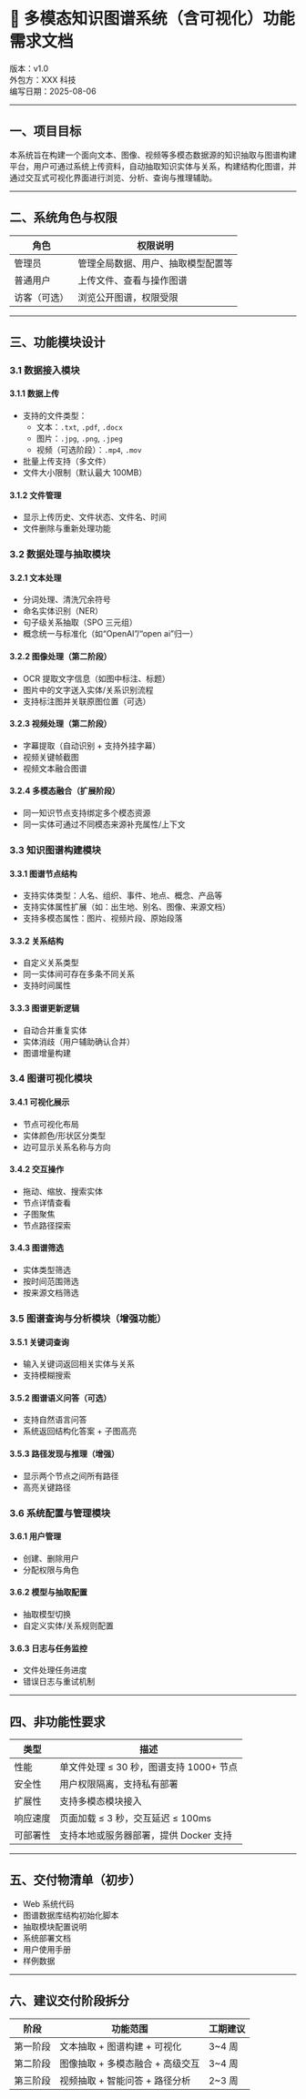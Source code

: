 # 📘 多模态知识图谱系统（含可视化）功能需求文档

版本：v1.0  
外包方：XXX 科技  
编写日期：2025-08-06

---

## 一、项目目标

本系统旨在构建一个面向文本、图像、视频等多模态数据源的知识抽取与图谱构建平台，用户可通过系统上传资料，自动抽取知识实体与关系，构建结构化图谱，并通过交互式可视化界面进行浏览、分析、查询与推理辅助。

---

## 二、系统角色与权限

| 角色         | 权限说明                           |
| ------------ | ---------------------------------- |
| 管理员       | 管理全局数据、用户、抽取模型配置等 |
| 普通用户     | 上传文件、查看与操作图谱           |
| 访客（可选） | 浏览公开图谱，权限受限             |

---

## 三、功能模块设计

### 3.1 数据接入模块

#### 3.1.1 数据上传

- 支持的文件类型：
  - 文本：`.txt`, `.pdf`, `.docx`
  - 图片：`.jpg`, `.png`, `.jpeg`
  - 视频（可选阶段）：`.mp4`, `.mov`
- 批量上传支持（多文件）
- 文件大小限制（默认最大 100MB）

#### 3.1.2 文件管理

- 显示上传历史、文件状态、文件名、时间
- 文件删除与重新处理功能

### 3.2 数据处理与抽取模块

#### 3.2.1 文本处理

- 分词处理、清洗冗余符号
- 命名实体识别（NER）
- 句子级关系抽取（SPO 三元组）
- 概念统一与标准化（如“OpenAI”/“open ai”归一）

#### 3.2.2 图像处理（第二阶段）

- OCR 提取文字信息（如图中标注、标题）
- 图片中的文字送入实体/关系识别流程
- 支持标注图并关联原图位置（可选）

#### 3.2.3 视频处理（第二阶段）

- 字幕提取（自动识别 + 支持外挂字幕）
- 视频关键帧截图
- 视频文本融合图谱

#### 3.2.4 多模态融合（扩展阶段）

- 同一知识节点支持绑定多个模态资源
- 同一实体可通过不同模态来源补充属性/上下文

### 3.3 知识图谱构建模块

#### 3.3.1 图谱节点结构

- 支持实体类型：人名、组织、事件、地点、概念、产品等
- 支持实体属性扩展（如：出生地、别名、图像、来源文档）
- 支持多模态属性：图片、视频片段、原始段落

#### 3.3.2 关系结构

- 自定义关系类型
- 同一实体间可存在多条不同关系
- 支持时间属性

#### 3.3.3 图谱更新逻辑

- 自动合并重复实体
- 实体消歧（用户辅助确认合并）
- 图谱增量构建

### 3.4 图谱可视化模块

#### 3.4.1 可视化展示

- 节点可视化布局
- 实体颜色/形状区分类型
- 边可显示关系名称与方向

#### 3.4.2 交互操作

- 拖动、缩放、搜索实体
- 节点详情查看
- 子图聚焦
- 节点路径探索

#### 3.4.3 图谱筛选

- 实体类型筛选
- 按时间范围筛选
- 按来源文档筛选

### 3.5 图谱查询与分析模块（增强功能）

#### 3.5.1 关键词查询

- 输入关键词返回相关实体与关系
- 支持模糊搜索

#### 3.5.2 图谱语义问答（可选）

- 支持自然语言问答
- 系统返回结构化答案 + 子图高亮

#### 3.5.3 路径发现与推理（增强）

- 显示两个节点之间所有路径
- 高亮关键路径

### 3.6 系统配置与管理模块

#### 3.6.1 用户管理

- 创建、删除用户
- 分配权限与角色

#### 3.6.2 模型与抽取配置

- 抽取模型切换
- 自定义实体/关系规则配置

#### 3.6.3 日志与任务监控

- 文件处理任务进度
- 错误日志与重试机制

---

## 四、非功能性要求

| 类型     | 描述                                    |
| -------- | --------------------------------------- |
| 性能     | 单文件处理 ≤ 30 秒，图谱支持 1000+ 节点 |
| 安全性   | 用户权限隔离，支持私有部署              |
| 扩展性   | 支持多模态模块接入                      |
| 响应速度 | 页面加载 ≤ 3 秒，交互延迟 ≤ 100ms       |
| 可部署性 | 支持本地或服务器部署，提供 Docker 支持  |

---

## 五、交付物清单（初步）

- Web 系统代码
- 图谱数据库结构初始化脚本
- 抽取模块配置说明
- 系统部署文档
- 用户使用手册
- 样例数据

---

## 六、建议交付阶段拆分

| 阶段     | 功能范围                         | 工期建议 |
| -------- | -------------------------------- | -------- |
| 第一阶段 | 文本抽取 + 图谱构建 + 可视化     | 3~4 周   |
| 第二阶段 | 图像抽取 + 多模态融合 + 高级交互 | 3~4 周   |
| 第三阶段 | 视频抽取 + 智能问答 + 路径分析   | 2~3 周   |
